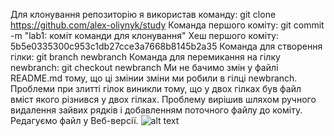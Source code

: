 Для клонування репозиторію я використав команду:
git clone https://github.com/alex-oliynyk/study
Команда першого коміту:
git commit -m "lab1: коміт команди для клонування"
Хеш першого коміту:
5b5e0335300c953c1db27cce3a7668b8145b2a35
Команда для створення гілки:
git branch newbranch
Команда для перемикання на гілку newbranch:
git checkout newbranch
Ми не бачимо змін у файлі README.md тому, що ці змінии зміни ми робили в гілці newbranch.
Проблеми при злитті гілок виникли тому, що у двох гілках був файл вміст якого різнився у двох гілках.
Проблему вирішив шляхом ручного видалення зайвих рядків і добавленням поточного файлу до коміту.
Редагуємо файл у Веб-версії.
![alt text](https://github.com/alex-oliynyk/devops_course/blob/master/lab1/edite_file.png)
